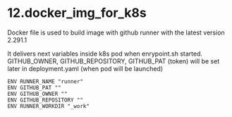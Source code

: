 # 12.docker_img_for_k8s

Docker file is used to build image with github runner with the latest version 2.291.1

It delivers  next variables inside k8s pod when enrypoint.sh started.
GITHUB_OWNER, GITHUB_REPOSITORY, GITHUB_PAT (token)  will be set later in deployment.yaml (when pod will be launched)

```log
ENV RUNNER_NAME "runner"
ENV GITHUB_PAT ""
ENV GITHUB_OWNER ""
ENV GITHUB_REPOSITORY ""
ENV RUNNER_WORKDIR "_work"
```